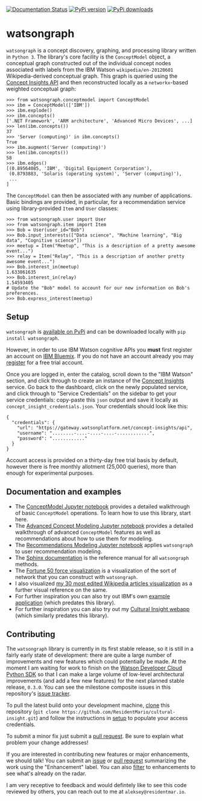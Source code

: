[![Documentation Status](https://readthedocs.org/projects/watsongraph/badge/?version=latest)](http://watsongraph.readthedocs.org/en/latest/?badge=latest)
[![PyPi version](https://img.shields.io/pypi/v/watsongraph.svg)](https://pypi.python.org/pypi/watsongraph/)
[![PyPi downloads](https://img.shields.io/pypi/dm/watsongraph.svg)](https://pypi.python.org/pypi/watsongraph/)

# watsongraph
`watsongraph` is a concept discovery, graphing, and processing library written in `Python 3`. The library's
core facility is the `ConceptModel` object, a conceptual graph constructed out of the individual concept nodes
associated with labels from the IBM Watson `wikipedia/en-20120601` Wikipedia-derived conceptual graph. This graph is
queried using the [Concept Insights API](http://www.ibm.com/smarterplanet/us/en/ibmwatson/developercloud/concept-insights.html)
and then reconstructed locally as a `networkx`-based weighted conceptual graph:

```
>>> from watsongraph.conceptmodel import ConceptModel
>>> ibm = ConceptModel(['IBM'])
>>> ibm.explode()
>>> ibm.concepts()
['.NET Framework', 'ARM architecture', 'Advanced Micro Devices', ...]
>>> len(ibm.concepts())
37
>>> 'Server (computing)' in ibm.concepts()
True
>>> ibm.augment('Server (computing)')
>>> len(ibm.concepts())
58
>>> ibm.edges()
[(0.89564085, 'IBM', 'Digital Equipment Corporation'),
 (0.8793883, 'Solaris (operating system)', 'Server (computing)'),
 ...
]

```

The `ConceptModel` can then be associated with any number of applications. Basic bindings are provided, in
particular, for a recommendation service using library-provided `Item` and `User` classes:

```
>>> from watsongraph.user import User
>>> from watsongraph.item import Item
>>> Bob = User(user_id="Bob")
>>> Bob.input_interests(["Data science", "Machine learning", "Big data", "Cognitive science"])
>>> meetup = Item("Meetup", "This is a description of a pretty awesome event...")
>>> relay = Item("Relay", "This is a description of another pretty awesome event...")
>>> Bob.interest_in(meetup)
1.633861635
>>> Bob.interest_in(relay)
1.54593405
# Update the "Bob" model to account for our new information on Bob's preferences.
>>> Bob.express_interest(meetup)
```

## Setup

`watsongraph` is [available on PyPi](https://pypi.python.org/pypi/watsongraph/) and can be downloaded locally with `pip
install watsongraph`.

However, in order to use IBM Watson cognitive APIs you **must** first register an account on
[IBM Bluemix](https://console.ng.bluemix.net/). If you do not
have an account already you may [register](https://console.ng.bluemix.net/registration/) for a free trial account.

Once you are logged in, enter the catalog, scroll down to the "IBM Watson" section, and click through to create an
instance of the
[Concept Insights](http://www.ibm.com/smarterplanet/us/en/ibmwatson/developercloud/concept-insights.html) service. Go
 back to the dashboard, click on the newly populated service, and click through to "Service Credentials" on the
 sidebar to get your service credentials: copy-paste this `json` output and save it locally as
 `concept_insight_credentials.json`. Your credentials should look like this:

```
{
  "credentials": {
    "url": "https://gateway.watsonplatform.net/concept-insights/api",
    "username": "........-....-....-....-............",
    "password": "............"
  }
}
```

Account access is provided on a thirty-day free trial basis by default, however there is free monthly allotment
(25,000 queries), more than enough for experimental purposes.

## Documentation and examples

* The [ConceptModel Jupyter notebook](http://nbviewer.jupyter.org/github/ResidentMario/watsongraph/blob/master/watsongraph%20-%20Concept%20Modeling.ipynb)
provides a detailed walkthrough of basic `ConceptModel` operations. To learn how to use this library, start here.
* The [Advanced Concept Modeling Jupyter notebook](http://nbviewer.jupyter.org/github/ResidentMario/watsongraph/blob/master/watsongraph%20-%20Advanced%20Concept%20Modeling.ipynb)
provides a detailed walkthrough of advanced `ConceptModel` features as well as recommendations about how to use them
for modeling.
* The [Recommendations Modeling Jupyter notebook](http://nbviewer.jupyter.org/github/ResidentMario/watsongraph/blob/master/watsongraph%20-%20Recommendations.ipynb)
applies `watsongraph` to user recommendation modeling.
* The [Sphinx documentation](http://watsongraph.readthedocs.org/en/latest/) is the reference manual for all
`watsongraph` methods.
* The [Fortune 50 force visualization](http://bl.ocks.org/ResidentMario/793fe40d743b98d05dea) is a visualization of
the sort of network that you can construct with `watsongraph`.
* I also visualized [my 30 most edited Wikipedia articles visualization](http://bl.ocks.org/ResidentMario/2fcabfdc3e5a45b07edf)
as a further visual reference on the same.
* For further inspiration you can also try out IBM's own
[example application](https://concept-insights-demo.mybluemix.net/) (which predates this library).
* For further inspiration you can also try out my [Cultural Insight webapp](https://github.com/ResidentMario/cultural-insight)
(which similarly predates this library).

## Contributing

The `watsongraph` library is currently in its first stable release, so it is still in a fairly early state of
development: there are quite a large number of improvements and new features which could potentially be made. At the
moment I am waiting for work to finish on the [Watson Developer Cloud Python SDK](https://github.com/watson-developer-cloud/python-sdk)
so that  I can make a large volume of low-level architectural improvements (and add a few new features) for the next
planned stable release, `0.3.0`. You can see the milestone composite issues in this repository's
[issue tracker](https://github.com/ResidentMario/watsongraph/issues?q=is%3Aopen+is%3Aissue+milestone%3A0.3.0).

To pull the latest build onto your development machine, [clone](https://help.github.com/articles/cloning-a-repository/) this repository
(`git clone https://github.com/ResidentMario/cultural-insight.git`) and follow the instructions in [setup](#Setup) to
populate your access credentials.

To submit a minor fix just submit a [pull request](https://help.github.com/articles/using-pull-requests/). Be sure
to explain what problem your change addresses!

If you are interested in contributing new features or major enhancements, we should talk! You can submit an [issue](https://guides.github.com/features/issues/)
or [pull request](https://help.github.com/articles/using-pull-requests/) summarizing the work using the "Enhancement"
 label. You can also [filter](https://github.com/ResidentMario/watsongraph/labels/enhancement)
to enhancements to see what's already on the radar.

I am very receptive to feedback and would defintely like to see this code reviewed by others, you can reach out to me
at `aleksey@residentmar.io`.